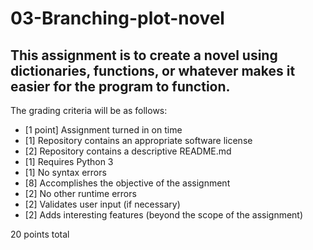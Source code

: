 # 03-Branching-plot-novel

This assignment is to create a novel using dictionaries, functions, or whatever makes it easier for the program to function.
---

The grading criteria will be as follows:

* [1 point] Assignment turned in on time
* [1] Repository contains an appropriate software license
* [2] Repository contains a descriptive README.md
* [1] Requires Python 3
* [1] No syntax errors
* [8] Accomplishes the objective of the assignment
* [2] No other runtime errors
* [2] Validates user input (if necessary)
* [2] Adds interesting features (beyond the scope of the assignment)

20 points total
